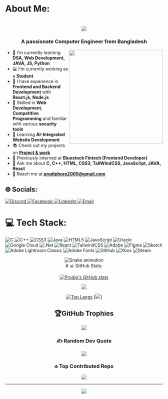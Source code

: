 <h1 align="left">About Me:</h1>
<h1 align="center">
  <a href="https://prodip2005.github.io/My-Portfolio-Website/">
    <img src="https://readme-typing-svg.herokuapp.com/?lines=Hi,+I'm+Priyanto+Debnath;And+a+programmer!&center=true&size=25&color=c9d6ff">
  </a>
</h1>
<h3 align="center">A passionate Computer Engineer from Bangladesh</h3>

<img src="https://images.squarespace-cdn.com/content/v1/5c299b57e2ccd1899549dc84/1599243349804-BWM994NEV97HLY6KGYI4/01d7176e77aebf3b461562899efcf47f.gif" width="300px" align="right" alt="">

- 🌱 I’m currently learning **DSA, Web Development, JAVA, JS, Python**
- 💻 I’m currently working as a **Student**
- 🎨 I have experience in **Frontend and Backend Development** with **React.js, Node.js**
- 🔐 Skilled in **Web Development**, **Competitive Programming** and familiar with various **security tools**
- 🤖 Learning  **AI-Integrated Website Development**
- 📚 Check out my projects on **[Project & work ](https://github.com/prodip2005/English-Janala.git)**
- 👤 Previously interned at **Bluestock Fintech (Frontend Developer)**
- 💬 Ask me about **C, C++, HTML, CSS3, TailWindCSS, JavaScript, JAVA, React**
- 📧 Reach me at **prodiphore2005@gmail.com**



## 🌐 Socials:
<a href="https://discord.gg/mhvbb575CK" target="_blank" rel="noopener noreferrer">
  <img src="https://img.shields.io/badge/Discord-%237289DA.svg?logo=discord&logoColor=white" alt="Discord">
</a>

<a href="https://facebook.com/prodip.shadow.monarch" target="_blank" rel="noopener noreferrer">
  <img src="https://img.shields.io/badge/Facebook-%231877F2.svg?logo=Facebook&logoColor=white" alt="Facebook">
</a>

<a href="https://linkedin.com/in/prodip-hore-750101337" target="_blank" rel="noopener noreferrer">
  <img src="https://img.shields.io/badge/LinkedIn-%230077B5.svg?logo=linkedin&logoColor=white" alt="LinkedIn">
</a>

<a href="mailto:prodiphore2005@gmail.com" target="_blank" rel="noopener noreferrer">
  <img src="https://img.shields.io/badge/Email-D14836?logo=gmail&logoColor=white" alt="Email">
</a>


# 💻 Tech Stack:
![C](https://img.shields.io/badge/c-%2300599C.svg?style=for-the-badge&logo=c&logoColor=white) ![C++](https://img.shields.io/badge/c++-%2300599C.svg?style=for-the-badge&logo=c%2B%2B&logoColor=white) ![CSS3](https://img.shields.io/badge/css3-%231572B6.svg?style=for-the-badge&logo=css3&logoColor=white) ![Java](https://img.shields.io/badge/java-%23ED8B00.svg?style=for-the-badge&logo=openjdk&logoColor=white) ![HTML5](https://img.shields.io/badge/html5-%23E34F26.svg?style=for-the-badge&logo=html5&logoColor=white) ![JavaScript](https://img.shields.io/badge/javascript-%23323330.svg?style=for-the-badge&logo=javascript&logoColor=%23F7DF1E) ![Oracle](https://img.shields.io/badge/Oracle-F80000?style=for-the-badge&logo=oracle&logoColor=white) ![Google Cloud](https://img.shields.io/badge/GoogleCloud-%234285F4.svg?style=for-the-badge&logo=google-cloud&logoColor=white) ![.Net](https://img.shields.io/badge/.NET-5C2D91?style=for-the-badge&logo=.net&logoColor=white) ![React](https://img.shields.io/badge/react-%2320232a.svg?style=for-the-badge&logo=react&logoColor=%2361DAFB) ![TailwindCSS](https://img.shields.io/badge/tailwindcss-%2338B2AC.svg?style=for-the-badge&logo=tailwind-css&logoColor=white) ![Adobe](https://img.shields.io/badge/adobe-%23FF0000.svg?style=for-the-badge&logo=adobe&logoColor=white) ![Figma](https://img.shields.io/badge/figma-%23F24E1E.svg?style=for-the-badge&logo=figma&logoColor=white) ![Sketch](https://img.shields.io/badge/Sketch-FFB387?style=for-the-badge&logo=sketch&logoColor=black) ![Adobe Lightroom Classic](https://img.shields.io/badge/Adobe%20Lightroom%20Classic-31A8FF.svg?style=for-the-badge&logo=Adobe%20Lightroom%20Classic&logoColor=white) ![Adobe Fonts](https://img.shields.io/badge/Adobe%20Fonts-000B1D.svg?style=for-the-badge&logo=Adobe%20Fonts&logoColor=white) ![GitHub](https://img.shields.io/badge/github-%23121011.svg?style=for-the-badge&logo=github&logoColor=white) ![Xbox](https://img.shields.io/badge/xbox-%23107C10.svg?style=for-the-badge&logo=xbox&logoColor=white) ![Steam](https://img.shields.io/badge/steam-%23000000.svg?style=for-the-badge&logo=steam&logoColor=white)

<!-- Snake Game Repo View -->

<div align="center">
  <img src="https://profile-readme-generator.com/assets/snake.svg" alt="Snake animation" />
</div>

<div align="center">
  # 📊 GitHub Stats:

[![Prodip's GitHub stats](https://github-readme-stats.vercel.app/api?username=prodip2005&show_icons=true&card_width=495&custom_title=My+Stats&line_height=29&theme=tokyonight)](https://prodip2005.github.io/My-Portfolio-Website/)

![](https://nirzak-streak-stats.vercel.app/?user=prodip2005&theme=dark&hide_border=false)<br/>

[![Top Langs](https://github-readme-stats.vercel.app/api/top-langs/?username=prodip2005&card_width=495&theme=tokyonight)](https://prodip2005.github.io/My-Portfolio-Website/)
[![](https://github-readme-activity-graph.vercel.app/graph?username=prodip2005&theme=merko)]

## 🏆GitHub Trophies
![](https://github-trophies.vercel.app/?username=prodip2005&theme=matrix&no-frame=true&no-bg=true&margin-w=4)

### ✍️ Random Dev Quote
![](https://quotes-github-readme.vercel.app/api?type=horizontal&theme=radical)

### 🔝 Top Contributed Repo
![](https://github-contributor-stats.vercel.app/api?username=prodip2005&limit=5&theme=dark&combine_all_yearly_contributions=true)

---
[![](https://visitcount.itsvg.in/api?id=prodip2005&icon=0&color=0)](https://visitcount.itsvg.in)

</div>
<!-- Proudly created with GPRM ( https://gprm.itsvg.in ) -->
